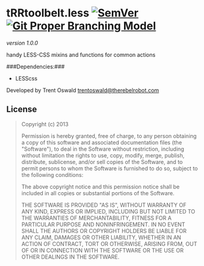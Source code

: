 # tRRtoolbelt.less [![SemVer](http://b.repl.ca/v1/SemVer-1.0.0-blue.png)](http://semver.org)  [![Git Proper Branching Model](http://b.repl.ca/v1/Git-Proper%20Branching-lightgrey.png)](http://nvie.com/posts/a-successful-git-branching-model/)

*version 1.0.0*

handy LESS-CSS mixins and functions for common actions

###Dependencies:###
- LESScss
	
Developed by Trent Oswald <trentoswald@therebelrobot.com>

License
-------

> Copyright (c) 2013 
> 
> Permission is hereby granted, free of charge, to any person obtaining a copy
> of this software and associated documentation files (the "Software"), to deal
> in the Software without restriction, including without limitation the rights
> to use, copy, modify, merge, publish, distribute, sublicense, and/or sell
> copies of the Software, and to permit persons to whom the Software is
> furnished to do so, subject to the following conditions:
> 
> The above copyright notice and this permission notice shall be included in all
> copies or substantial portions of the Software.
> 
> THE SOFTWARE IS PROVIDED "AS IS", WITHOUT WARRANTY OF ANY KIND, EXPRESS OR
> IMPLIED, INCLUDING BUT NOT LIMITED TO THE WARRANTIES OF MERCHANTABILITY,
> FITNESS FOR A PARTICULAR PURPOSE AND NONINFRINGEMENT. IN NO EVENT SHALL THE
> AUTHORS OR COPYRIGHT HOLDERS BE LIABLE FOR ANY CLAIM, DAMAGES OR OTHER
> LIABILITY, WHETHER IN AN ACTION OF CONTRACT, TORT OR OTHERWISE, ARISING FROM,
> OUT OF OR IN CONNECTION WITH THE SOFTWARE OR THE USE OR OTHER DEALINGS IN THE
> SOFTWARE.